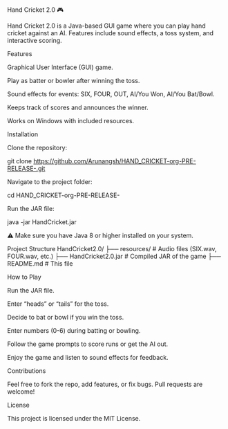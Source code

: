 Hand Cricket 2.0 🎮

Hand Cricket 2.0 is a Java-based GUI game where you can play hand cricket against an AI. Features include sound effects, a toss system, and interactive scoring.

Features

Graphical User Interface (GUI) game.

Play as batter or bowler after winning the toss.

Sound effects for events: SIX, FOUR, OUT, AI/You Won, AI/You Bat/Bowl.

Keeps track of scores and announces the winner.

Works on Windows with included resources.

Installation

Clone the repository:

git clone https://github.com/Arunangsh/HAND_CRICKET-org-PRE-RELEASE-.git


Navigate to the project folder:

cd HAND_CRICKET-org-PRE-RELEASE-


Run the JAR file:

java -jar HandCricket.jar


⚠️ Make sure you have Java 8 or higher installed on your system.

Project Structure
HandCricket2.0/
 ├── resources/        # Audio files (SIX.wav, FOUR.wav, etc.)
 ├── HandCricket2.0.jar # Compiled JAR of the game
 ├── README.md          # This file

How to Play

Run the JAR file.

Enter “heads” or “tails” for the toss.

Decide to bat or bowl if you win the toss.

Enter numbers (0-6) during batting or bowling.

Follow the game prompts to score runs or get the AI out.

Enjoy the game and listen to sound effects for feedback.

Contributions

Feel free to fork the repo, add features, or fix bugs. Pull requests are welcome!

License

This project is licensed under the MIT License.
